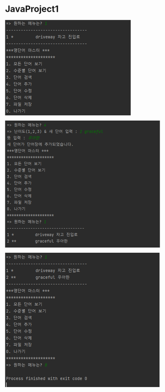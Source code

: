 # JavaProject1

![1. 모든 단어 보기](https://github.com/GangMinGangMin/JavaProject1/blob/master/Screenshot/check2.jpeg)

![4. 단어 추가](https://github.com/GangMinGangMin/JavaProject1/blob/master/Screenshot/checking3.jpeg)

![0. 나가기](https://github.com/GangMinGangMin/JavaProject1/blob/master/Screenshot/checking4.jpeg)
